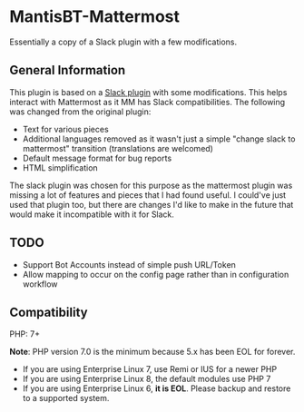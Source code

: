 # MantisBT-Mattermost

Essentially a copy of a Slack plugin with a few modifications.

## General Information

This plugin is based on a [Slack plugin](https://github.com/infojunkie/MantisBT-Slack) with some modifications. This helps interact with Mattermost as it MM has Slack compatibilities. The following was changed from the original plugin:

* Text for various pieces
* Additional languages removed as it wasn't just a simple "change slack to mattermost" transition (translations are welcomed)
* Default message format for bug reports
* HTML simplification

The slack plugin was chosen for this purpose as the mattermost plugin was missing a lot of features and pieces that I had found useful. I could've just used that plugin too, but there are changes I'd like to make in the future that would make it incompatible with it for Slack.

## TODO

* Support Bot Accounts instead of simple push URL/Token
* Allow mapping to occur on the config page rather than in configuration workflow

## Compatibility

PHP: 7+

**Note**: PHP version 7.0 is the minimum because 5.x has been EOL for forever.

* If you are using Enterprise Linux 7, use Remi or IUS for a newer PHP
* If you are using Enterprise Linux 8, the default modules use PHP 7
* If you are using Enterprise Linux 6, **it is EOL**. Please backup and restore to a supported system.
